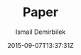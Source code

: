 ---
title: "Paper"
github: https://github.com/dbtek/paper
demo: http://dbtek.github.io/paper-demo/
author: Ismail Demirbilek

ssg:
  - Jekyll
cms:
  - No Cms
date: 2015-09-07T13:37:31Z
github_branch: master
description: "A gentle theme for Jekyll utilising material design."
stale: true
---